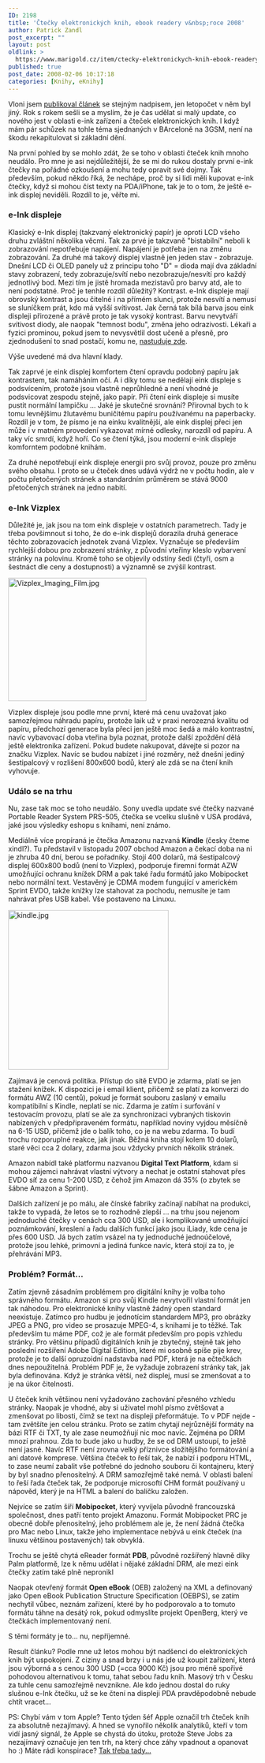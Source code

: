 ```yaml
---
ID: 2198
title: 'Čtečky elektronických knih, ebook readery v&nbsp;roce 2008'
author: Patrick Zandl
post_excerpt: ""
layout: post
oldlink: >
  https://www.marigold.cz/item/ctecky-elektronickych-knih-ebook-readery-v-roce-2008
published: true
post_date: 2008-02-06 10:17:18
categories: [Knihy, eKnihy]
---
```

Vloni jsem <a href="http://www.marigold.cz/item/ctecky-elektronickych-knih-ebook-readery-v-roce-2007">publikoval článek</a> se stejným nadpisem, jen letopočet v něm byl jiný. Rok s rokem sešli se a myslím, že je čas udělat si malý update, co nového jest v oblasti e-ink zařízení a čteček elektronických knih. I když mám pár schůzek na tohle téma sjednaných v BArceloně na 3GSM, není na škodu rekapitulovat si základní dění. 

<!--more-->

Na první pohled by se mohlo zdát, že se toho v oblasti čteček knih mnoho neudálo. Pro mne je asi nejdůležitější, že se mi do rukou dostaly první e-ink čtečky na pořádné ozkoušení a mohu tedy opravit své dojmy. Tak především, pokud někdo říká, že nechápe, proč by si lidi měli kupovat e-ink čtečky, když si mohou číst texty na PDA/iPhone, tak je to o tom, že ještě e-ink displej neviděli. Rozdíl to je, věřte mi. 

<h3>e-Ink displeje</h3>

Klasický e-Ink displej (takzvaný elektronický papír) je oproti LCD všeho druhu zvláštní několika věcmi. Tak za prvé je takzvaně "bistabilní" neboli k zobrazování nepotřebuje napájení. Napájení je potřeba jen na změnu zobrazování. Za druhé má takový displej vlastně jen jeden stav - zobrazuje. Dnešní LCD či OLED panely už z principu toho "D" = dioda mají dva základní stavy zobrazení, tedy zobrazuje/svítí nebo nezobrazuje/nesvítí pro každý jednotlivý bod. Mezi tím je jistě hromada mezistavů pro barvy atd, ale to není podstatné. Proč je tenhle rozdíl důležitý? Kontrast. e-Ink displeje mají obrovský kontrast a jsou čitelné i na přímém slunci, protože nesvítí a nemusí se sluníčkem prát, kdo má vyšší svítivost. Jak černá tak bílá barva jsou eink displeji přirozené a právě proto je tak vysoký kontrast. Barvu nevytváří svítivost diody, ale naopak "temnost bodu", změna jeho odrazivosti. Lékaři a fyzici prominou, pokud jsem to nevysvětlil dost učeně a přesně, pro zjednodušení to snad postačí, komu ne, <a href="http://www.paladix.cz/clanky/barevne-videni-druhy-pohled.html">nastuduje zde</a>. 

Výše uvedené má dva hlavní klady. 

Tak zaprvé je eink displej komfortem čtení opravdu podobný papíru jak kontrastem, tak namáháním očí. A i díky tomu se nedělají eink displeje s podsvícením, protože jsou vlastně neprůhledné a není vhodné je podsvicovat zespodu stejně, jako papír. Při čtení eink displeje si musíte pustit normální lampičku ... Jaké je skutečné srovnání? Přirovnal bych to k tomu levnějšímu žlutavému buničitému papíru používanému na paperbacky. Rozdíl je v tom, že písmo je na einku kvalitnější, ale eink displej přeci jen může i v matném provedení vykazovat mírné odlesky, narozdíl od papíru. A taky víc smrdí, když hoří. Co se čtení týká, jsou moderní e-ink displeje komforntem podobné knihám.  

Za druhé nepotřebují eink displeje energii pro svůj provoz, pouze pro změnu svého obsahu. I proto se u čteček dnes udává výdrž ne v počtu hodin, ale v počtu přetočených stránek a standardním průměrem se stává 9000 přetočených stránek na jedno nabití. 

<h3>e-Ink Vizplex</h3>

Důležité je, jak jsou na tom eink displeje v ostatních parametrech. Tady je třeba povšimnout si toho, že do e-ink displejů dorazila druhá generace těchto zobrazovacích jednotek zvaná Vizplex. Vyznačuje se především rychlejší dobou pro zobrazení stránky, z původní vteřiny kleslo vybarvení stránky na polovinu. Kromě toho se objevily odstíny šedi (čtyři, osm a šestnáct dle ceny a dostupnosti) a významně se zvýšil kontrast. 

<img src="http://www.marigold.cz/wp-content/uploads//Vizplex_Imaging_Film.jpg" alt="Vizplex_Imaging_Film.jpg" border="0" width="280" height="250" />

Vizplex displeje jsou podle mne první, které má cenu uvažovat jako samozřejmou náhradu papíru, protože laik už v praxi nerozezná kvalitu od papíru, předchozí generace byla přeci jen ještě moc šedá a málo kontrastní, navíc vybavovací doba vteřina byla poznat, protože další zpoždění dělá ještě elektronika zařízení. Pokud budete nakupovat, dávejte si pozor na značku Vizplex. Navíc se budou nabízet i jiné rozměry, než dnešní jediný šestipalcový v rozlišení 800x600 bodů, který ale zdá se na čtení knih vyhovuje. 

<h3>Událo se na trhu</h3>

Nu, zase tak moc se toho neudálo. Sony uvedla update své čtečky nazvané Portable Reader System PRS-505, čtečka se vcelku slušně v USA prodává, jaké jsou výsledky eshopu s knihami, není známo. 

Mediálně více propíraná je čtečka Amazonu nazvaná <strong>Kindle</strong> (česky čteme xindl?). Tu představil v listopadu 2007 obchod Amazon a čekací doba na ni je zhruba 40 dní, berou se pořadníky. Stojí 400 dolarů, má šestipalcový displej 600x800 bodů (není to Vizplex), podporuje firemní formát AZW umožňující ochranu knížek DRM a pak také řadu formátů jako Mobipocket nebo normální text. Vestavěný je CDMA modem fungující v americkém Sprint EVDO, takže knížky lze stahovat za pochodu, nemusíte je tam nahrávat přes USB kabel. Vše postaveno na Linuxu. 

<img src="http://www.marigold.cz/wp-content/uploads//kindle.jpg" alt="kindle.jpg" border="0" width="325" height="324" />

Zajímavá je cenová politika. Přístup do sítě EVDO je zdarma, platí se jen stažení knížek. K dispozici je i email klient, přičemž se platí za konverzi do formátu AWZ (10 centů), pokud je formát souboru zaslaný v emailu kompatibilní s Kindle, neplatí se nic. Zdarma je zatím i surfování v testovacím provozu, platí se ale za synchronizaci vybraných tiskovin nabízených v předpřipraveném formátu, například noviny vyjdou měsíčně na 6-15 USD, přičemž jde o balík toho, co je na webu zdarma. To budí trochu rozporuplné reakce, jak jinak. Běžná kniha stojí kolem 10 dolarů, staré věci cca 2 dolary, zdarma jsou vždycky prvních několik stránek. 

Amazon nabídl také platformu nazvanou <strong>Digital Text Platform</strong>, kdam si mohou zájemci nahrávat vlastní výtvory a nechat je ostatní stahovat přes EVDO síť za cenu 1-200 USD, z čehož jim Amazon dá 35% (o zbytek se šábne Amazon a Sprint).

Dalších zařízení je po málu, ale čínské fabriky začínají nabíhat na produkci, takže to vypadá, že letos se to rozhodně zlepší ... na trhu jsou nejenom jednoduché čtečky v cenách cca 300 USD, ale i komplikované umožňující poznámkování, kreslení a řadu dalších funkcí jako jsou iLiady, kde cena je přes 600 USD. Já bych zatím vsázel na ty jednoduché jednoúčelové, protože jsou lehké, primovní a jediná funkce navíc, která stojí za to, je přehrávání MP3. 

<h3>Problém? Formát...</h3>

Zatím zjevně zásadním problémem pro digitální knihy je volba toho správného formátu. Amazon si pro svůj Kindle nevytvořil vlastní formát jen tak náhodou. Pro elektronické knihy vlastně žádný open standard neexistuje. Zatímco pro hudbu je jednotícim standardem MP3, pro obrázky JPEG a PNG, pro video se prosazuje MPEG-4, s knihami je to těžké. Tak především tu máme PDF, což je ale formát především pro popis vzhledu stránky. Pro většinu případů digitálních knih je zbytečný, stejně tak jeho poslední rozšíření Adobe Digital Edition, které mi osobně spíše pije krev, protože je to další opruzoidní nadstavba nad PDF, která je na ečtečkách dnes nepoužitelná. Problém PDF je, že vyžaduje zobrazení stránky tak, jak byla definována.  Když je stránka větší, než displej, musí se zmenšovat a to je na úkor čitelnosti. 

U čteček knih většinou není vyžadováno zachování přesného vzhledu stránky. Naopak je vhodné, aby si uživatel mohl písmo zvětšovat a zmenšovat po libosti, čímž se text na displeji přeformátuje. To v PDF nejde - tam zvětšíte jen celou stránku. Proto se zatím chytají nejrůznější formáty na bázi RTF či TXT, ty ale zase neumožňují nic moc navíc. Zejména po DRM mnozí prahnou. Zda to bude jako u hudby, že se od DRM ustoupí, to ještě není jasné. Navíc RTF není zrovna velký příznivce složitějšího formátování a ani datové komprese. Většina čteček to řeší tak, že nabízí i podporu HTML, to zase neumí zabalit vše potřebné do jednoho souboru či kontajneru, který by byl snadno přenositelný. A DRM samozřejmě také nemá. V oblasti balení to řeší řada čteček tak, že podporuje microsoftí CHM formát používaný u nápověd, který je na HTML a balení do balíčku založen. 

Nejvíce se zatím šíří <strong>Mobipocket</strong>, který vyvíjela původně francouzská společnost, dnes patří tento projekt Amazonu. Formát Mobipocket PRC je obecně dobře přenositelný, jeho problémem ale je, že není žádná čtečka pro Mac nebo Linux, takže jeho implementace nebývá u eink čteček (na linuxu většinou postavených) tak obvyklá. 

Trochu se ještě chytá eReader formát <strong>PDB</strong>, původně rozšířený hlavně díky Palm platformě, lze k němu udělat i nějaké základní DRM, ale mezi eink čtečky zatím také plně nepronikl

Naopak otevřený formát <strong>Open eBook</strong> (OEB) založený na XML a definovaný jako Open eBook Publication Structure Specification (OEBPS), se zatím nechytil vůbec, neznám zařízení, které by ho podporovalo a to tomuto formátu táhne na desátý rok, pokud odmyslíte projekt OpenBerg, který ve čtečkách implementovaný není. 

S těmi formáty je to... nu, nepříjemné. 

Result článku? Podle mne už letos mohou být nadšenci do elektronických knih být uspokojeni. Z ciziny a snad brzy i u nás jde už koupit zařízení, která jsou výborná a s cenou 300 USD (=cca 9000 Kč) jsou pro méně spořivé pohodovou alternativou k tomu, tahat sebou řadu knih. Masový trh v Česku za tuhle cenu samozřejmě nevznikne. Ale kdo jednou dostal do ruky slušnou e-Ink čtečku, už se ke čtení na displeji PDA pravděpodobně nebude chtít vracet...    

PS: Chybí vám v tom Apple? Tento týden šéf Apple označil trh čteček knih za absolutně nezajímavý. A hned se vynořilo několik analytiků, kteří v tom vidí jasný signál, že Apple se chystá do útoku, protože Steve Jobs za nezajímavý označuje jen ten trh, na který chce záhy vpadnout a opanovat ho :) Máte rádi konspirace? <a href="http://www.extremetech.com/article2/0,1697,2255830,00.asp">Tak třeba tady...</a>